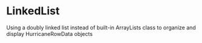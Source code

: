 # LinkedList
Using a doubly linked list instead of built-in ArrayLists class to organize and display HurricaneRowData objects
